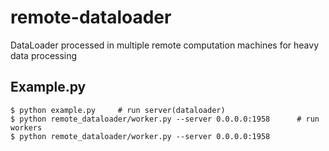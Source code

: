 # remote-dataloader
DataLoader processed in multiple remote computation machines for heavy data processing

## Example.py

```
$ python example.py     # run server(dataloader)
$ python remote_dataloader/worker.py --server 0.0.0.0:1958      # run workers
$ python remote_dataloader/worker.py --server 0.0.0.0:1958  
```
